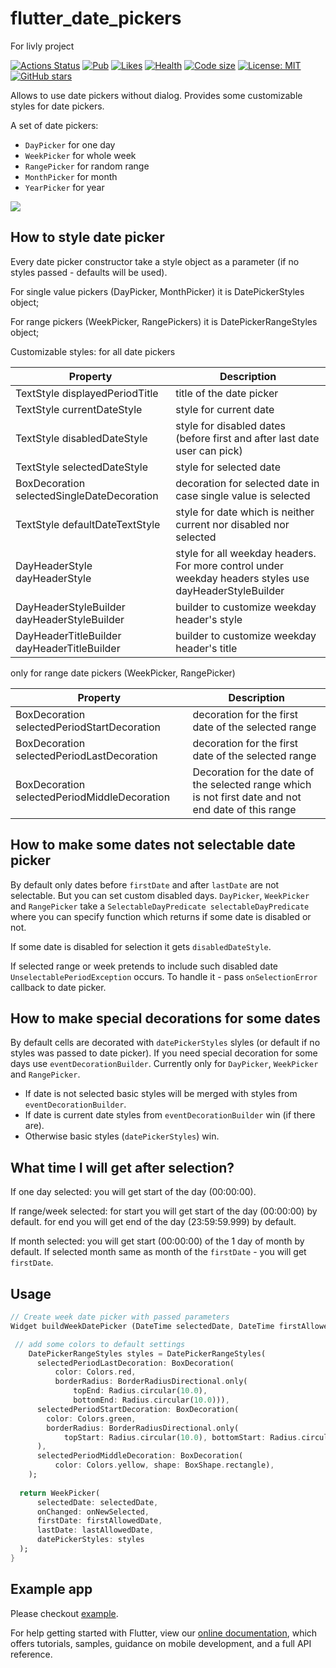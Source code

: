 # flutter_date_pickers  
For livly project
  
[![Actions Status](https://github.com/MariaMelnik/flutter_date_pickers/workflows/Test/badge.svg)](https://github.com/MariaMelnik/flutter_date_pickers/actions)
[![Pub](https://img.shields.io/pub/v/flutter_date_pickers.svg)](https://pub.dev/packages/flutter_date_pickers)
[![Likes](https://img.shields.io/badge/dynamic/json?color=blue&label=likes&query=likes&url=http://www.pubscore.gq/likes?package=flutter_date_pickers&style=flat-square&cacheSeconds=90000)](https://pub.dev/packages/flutter_date_pickers)
[![Health](https://img.shields.io/badge/dynamic/json?color=blue&label=health&query=pub_points&url=http://www.pubscore.gq/pub-points?package=flutter_date_pickers&style=flat-square&cacheSeconds=90000)](https://pub.dev/packages/flutter_date_pickers/score)
[![Code size](https://img.shields.io/github/languages/code-size/MariaMelnik/flutter_date_pickers?logo=github&logoColor=white)](https://github.com/MariaMelnik/flutter_date_pickers)
[![License: MIT](https://img.shields.io/badge/license-MIT-purple.svg)](https://opensource.org/licenses/MIT)
[![GitHub stars](https://img.shields.io/github/stars/MariaMelnik/flutter_date_pickers?style=social)](https://github.com/MariaMelnik/flutter_date_pickers/)
<!--[![Coverage](https://codecov.io/gh/MariaMelnik/flutter_date_pickers/branch/master/graph/badge.svg)](https://codecov.io/gh/MariaMelnik/flutter_date_pickers)
[![effective_dart](https://img.shields.io/badge/style-effective_dart-40c4ff.svg)](https://github.com/tenhobi/effective_dart)-->
  
  
Allows to use date pickers without dialog.
Provides some customizable styles for date pickers.

A set of date pickers:
* `DayPicker` for one day
* `WeekPicker` for whole week
* `RangePicker` for random range
* `MonthPicker` for month
* `YearPicker` for year

![](demoDatePickers2.gif)

## How to style date picker
Every date picker constructor take a style object as a parameter (if no styles passed - defaults will be used).

For single value pickers (DayPicker, MonthPicker) it is DatePickerStyles object;

For range pickers (WeekPicker, RangePickers) it is DatePickerRangeStyles object;

Customizable styles:
for all date pickers

| Property | Description |
|---|---|
| TextStyle displayedPeriodTitle | title of the date picker |
| TextStyle currentDateStyle | style for current date |
| TextStyle disabledDateStyle | style for disabled dates (before first and after last date user can pick) |
| TextStyle selectedDateStyle | style for selected date |
| BoxDecoration selectedSingleDateDecoration | decoration for selected date in case single value is selected |
| TextStyle defaultDateTextStyle | style for date which is neither current nor disabled nor selected |
| DayHeaderStyle dayHeaderStyle | style for all weekday headers. For more control under weekday headers styles use dayHeaderStyleBuilder |
| DayHeaderStyleBuilder dayHeaderStyleBuilder | builder to customize weekday header's style |
| DayHeaderTitleBuilder dayHeaderTitleBuilder | builder to customize weekday header's title |

only for range date pickers (WeekPicker, RangePicker)

| Property | Description |
|---|---|
| BoxDecoration selectedPeriodStartDecoration | decoration for the first date of the selected range |
| BoxDecoration selectedPeriodLastDecoration | decoration for the first date of the selected range |
| BoxDecoration selectedPeriodMiddleDecoration | Decoration for the date of the selected range which is not first date and not end date of this range |

## How to make some dates not selectable date picker
By default only dates before `firstDate` and after `lastDate` are not selectable. But you can set custom disabled days.
`DayPicker`, `WeekPicker` and `RangePicker` take a `SelectableDayPredicate selectableDayPredicate`
where you can specify function which returns if some date is disabled or not.

If some date is disabled for selection it gets `disabledDateStyle`.

If selected range or week pretends to include such disabled date `UnselectablePeriodException` occurs.
To handle it - pass `onSelectionError` callback to date picker.

## How to make special decorations for some dates
By default cells are decorated with `datePickerStyles` slyles (or default if no styles was passed to date picker).
If you need special decoration for some days use `eventDecorationBuilder`.
Currently only for `DayPicker`, `WeekPicker` and `RangePicker`.

- If date is not selected basic styles will be merged with styles from `eventDecorationBuilder`.
- If date is current date styles from `eventDecorationBuilder` win (if there are).
- Otherwise basic styles (`datePickerStyles`) win.

## What time I will get after selection?
If one day selected:
 you will get start of the day (00:00:00).

If range/week selected:
 for start you will get start of the day (00:00:00) by default.
 for end you will get end of the day (23:59:59.999) by default.

If month selected:
  you will get start (00:00:00) of the 1 day of month by default.
  If selected month same as month of the `firstDate` - you will get `firstDate`.

## Usage

```dart
// Create week date picker with passed parameters
Widget buildWeekDatePicker (DateTime selectedDate, DateTime firstAllowedDate, DateTime lastAllowedDate, ValueChanged<DatePeriod> onNewSelected) {

 // add some colors to default settings
    DatePickerRangeStyles styles = DatePickerRangeStyles(
      selectedPeriodLastDecoration: BoxDecoration(
          color: Colors.red,
          borderRadius: BorderRadiusDirectional.only(
              topEnd: Radius.circular(10.0),
              bottomEnd: Radius.circular(10.0))),
      selectedPeriodStartDecoration: BoxDecoration(
        color: Colors.green,
        borderRadius: BorderRadiusDirectional.only(
            topStart: Radius.circular(10.0), bottomStart: Radius.circular(10.0)),
      ),
      selectedPeriodMiddleDecoration: BoxDecoration(
          color: Colors.yellow, shape: BoxShape.rectangle),
    );
    
  return WeekPicker(
      selectedDate: selectedDate,
      onChanged: onNewSelected,
      firstDate: firstAllowedDate,
      lastDate: lastAllowedDate,
      datePickerStyles: styles
  );
}
```

## Example app
Please checkout [example](https://github.com/MariaMelnik/flutter_date_pickers/tree/master/example).

For help getting started with Flutter, view our
[online documentation](https://flutter.io/docs), which offers tutorials,
samples, guidance on mobile development, and a full API reference.
